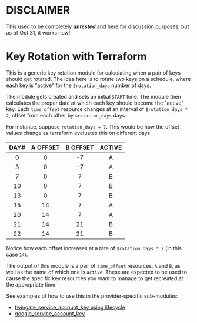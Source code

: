 # DISCLAIMER

This used to be completely ***untested*** and here for discussion purposes, but
as of Oct 31, it works now!

# Key Rotation with Terraform

This is a generic key rotation module for calculating when a pair of keys
should get rotated.  The idea here is to rotate two keys on a schedule,
where each key is "active" for the `$rotation_days` number of days.

The module gets created and sets an initial `START` time.  The module then
calculates the proper date at which each key should become the "active"
key.  Each `time_offset` resource changes at an interval of
`$rotation_days * 2`, offset from each other by `$rotation_days` days.

For instance, suppose `rotation_days = 7`.  This would be how the offset
values change as terraform evaluates this on different days.

|   DAY#   | A OFFSET | B OFFSET | ACTIVE |
| :------: | :---: | :---: | :---: |
| 0 | 0 | -7 | A |
| 3 | 0 | -7 | A |
| 7 | 0 | 7 | B |
| 10 | 0 | 7 | B |
| 13 | 0 | 7 | B |
| 15 | 14 | 7 | A |
| 20 | 14 | 7 | A |
| 21 | 14 | 21 | B |
| 22 | 14 | 21 | B |

Notice how each offset increases at a rate of `$rotation_days * 2` (in
this case `14`).

The output of this module is a pair of `time_offset` resources, `A` and
`B`, as well as the name of which one is `active`.  These are expected to
be used to cause the specific key resources you want to manage to get
recreated at the appropriate time.

See examples of how to use this in the provider-specific sub-modules:
- [twingate_service_account_key using lifecycle](./twingate/main.tf)
- [google_service_account_key](./google/main.tf)
